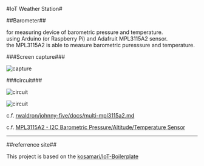 #IoT Weather Station#

##Barometer##

for measuring device of barometric pressure and temperature.  
using Arduino (or Raspberry Pi) and Adafruit MPL3115A2 sensor.  
the MPL3115A2 is able to  measure barometric puresssure and temperature.

###Screen capture###

![capture](https://pbs.twimg.com/media/CYl6dYFUEAArX7x.png:large)

###circuit###

![circuit](http://make.kosakalab.com/.blog/wp-content/uploads/2016/01/barometer-mpl3115a2-768x409.png)

![circuit](http://make.kosakalab.com/.blog/wp-content/uploads/2016/01/RPI_MPL3115A2.png)  

c.f. [rwaldron/johnny-five/docs/multi-mpl3115a2.md](https://github.com/rwaldron/johnny-five/blob/master/docs/multi-mpl3115a2.md)  

c.f. [MPL3115A2 - I2C Barometric Pressure/Altitude/Temperature Sensor](https://www.adafruit.com/products/1893)
___

##referrence site##

This project is based on the [kosamari/IoT-Boilerplate](https://github.com/kosamari/IoT-Boilerplate)
